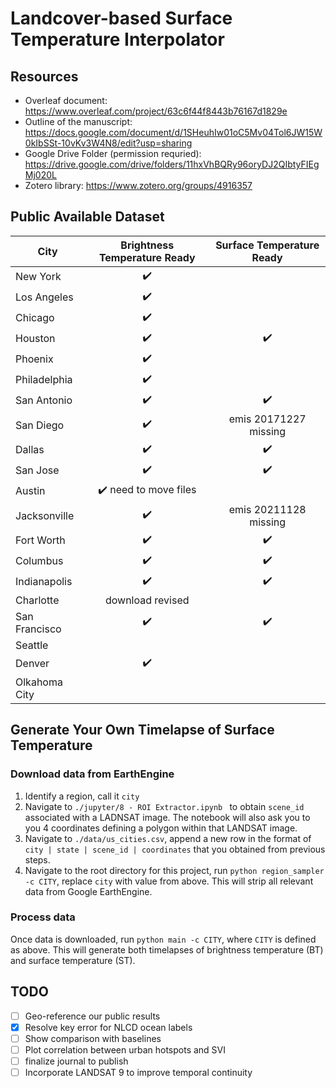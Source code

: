 # Landcover-based Surface Temperature Interpolator

## Resources 
* Overleaf document: https://www.overleaf.com/project/63c6f44f8443b76167d1829e
* Outline of the manuscript: https://docs.google.com/document/d/1SHeuhIw01oC5Mv04Tol6JW15W0kIbSSt-10vKv3W4N8/edit?usp=sharing
* Google Drive Folder (permission requried): https://drive.google.com/drive/folders/11hxVhBQRy96oryDJ2QIbtyFIEgMj020L 
* Zotero library: https://www.zotero.org/groups/4916357

## Public Available Dataset

| City | Brightness Temperature Ready | Surface Temperature Ready |
| --- | :---: | :---:|
| New York | :heavy_check_mark: | |
| Los Angeles | :heavy_check_mark: | |
| Chicago | :heavy_check_mark: | |
| Houston | :heavy_check_mark: |:heavy_check_mark:|
| Phoenix | :heavy_check_mark: | |
| Philadelphia |:heavy_check_mark:| |
| San Antonio |:heavy_check_mark:|:heavy_check_mark: |
| San Diego |:heavy_check_mark:|emis 20171227 missing|
| Dallas |:heavy_check_mark:|:heavy_check_mark:|
| San Jose |:heavy_check_mark:|:heavy_check_mark:|
| Austin |:heavy_check_mark: need to move files| |
| Jacksonville |:heavy_check_mark:| emis 20211128 missing|
| Fort Worth |:heavy_check_mark:|:heavy_check_mark:|
| Columbus |:heavy_check_mark:|:heavy_check_mark:|
| Indianapolis |:heavy_check_mark:|:heavy_check_mark:|
| Charlotte |download revised| |
| San Francisco |:heavy_check_mark: |:heavy_check_mark: |
| Seattle | | |
| Denver | :heavy_check_mark:| |
| Olkahoma City | | |


## Generate Your Own Timelapse of Surface Temperature

### Download data from EarthEngine
1. Identify a region, call it `city`
2. Navigate to `./jupyter/8 - ROI Extractor.ipynb ` to obtain `scene_id` associated with a LADNSAT image. The notebook will also ask you to you 4 coordinates defining a polygon within that LANDSAT image. 
3. Navigate to `./data/us_cities.csv`, append a new row in the format of `city | state | scene_id | coordinates` that you obtained from previous steps. 
4. Navigate to the root directory for this project, run `python region_sampler -c CITY`, replace `city` with value from above. This will strip all relevant data from Google EarthEngine.

### Process data
Once data is downloaded, run `python main -c CITY`, where `CITY` is defined as above. This will generate both timelapses of brightness temperature (BT) and surface temperature (ST).  

## TODO
- [ ] Geo-reference our public results
- [x] Resolve key error for NLCD ocean labels
- [ ] Show comparison with baselines
- [ ] Plot correlation between urban hotspots and SVI
- [ ] finalize journal to publish 
- [ ] Incorporate LANDSAT 9 to improve temporal continuity

